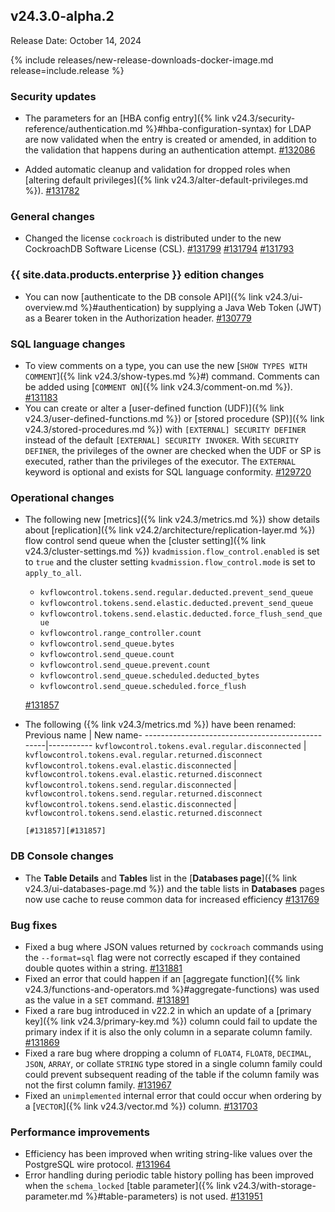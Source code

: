 ## v24.3.0-alpha.2

Release Date: October 14, 2024

{% include releases/new-release-downloads-docker-image.md release=include.release %}

<h3 id="v24-3-0-alpha-2-security-updates">Security updates</h3>

- The parameters for an [HBA config entry]({% link v24.3/security-reference/authentication.md %}#hba-configuration-syntax) for LDAP are now validated when the entry is created or amended, in addition to the validation that happens during an authentication attempt. [#132086][#132086]

- Added automatic cleanup and validation for dropped roles when [altering default privileges]({% link v24.3/alter-default-privileges.md %}). [#131782][#131782]

<h3 id="v24-3-0-alpha-2-general-changes">General changes</h3>

- Changed the license `cockroach` is distributed under to the new CockroachDB Software License (CSL). [#131799][#131799] [#131794][#131794] [#131793][#131793]

<h3 id="v24-3-0-alpha-2-{{-site.data.products.enterprise-}}-edition-changes">{{ site.data.products.enterprise }} edition changes</h3>

- You can now [authenticate to the DB console API]({% link v24.3/ui-overview.md %}#authentication) by supplying a Java Web Token (JWT) as a Bearer token in the Authorization header. [#130779][#130779]

<h3 id="v24-3-0-alpha-2-sql-language-changes">SQL language changes</h3>

- To view comments on a type, you can use the new [`SHOW TYPES WITH COMMENT`]({% link v24.3/show-types.md %}#) command. Comments can be added using [`COMMENT ON`]({% link v24.3/comment-on.md %}). [#131183][#131183]
- You can create or alter a [user-defined function (UDF)]({% link v24.3/user-defined-functions.md %}) or [stored procedure (SP)]({% link v24.3/stored-procedures.md %}) with `[EXTERNAL] SECURITY DEFINER` instead of the default `[EXTERNAL] SECURITY INVOKER`. With `SECURITY DEFINER`, the privileges of the owner are checked when the UDF or SP is executed, rather than the privileges of the executor. The `EXTERNAL` keyword is optional and exists for SQL language conformity. [#129720][#129720]

<h3 id="v24-3-0-alpha-2-operational-changes">Operational changes</h3>

- The following new [metrics]({% link v24.3/metrics.md %}) show details about [replication]({% link v24.2/architecture/replication-layer.md %}) flow control send queue when the [cluster setting]({% link v24.3/cluster-settings.md %}) `kvadmission.flow_control.enabled` is set to `true` and the cluster setting `kvadmission.flow_control.mode` is set to `apply_to_all`.
    - `kvflowcontrol.tokens.send.regular.deducted.prevent_send_queue`
    - `kvflowcontrol.tokens.send.elastic.deducted.prevent_send_queue`
    - `kvflowcontrol.tokens.send.elastic.deducted.force_flush_send_queue`
    - `kvflowcontrol.range_controller.count`
    - `kvflowcontrol.send_queue.bytes`
    - `kvflowcontrol.send_queue.count`
    - `kvflowcontrol.send_queue.prevent.count`
    - `kvflowcontrol.send_queue.scheduled.deducted_bytes`
    - `kvflowcontrol.send_queue.scheduled.force_flush`

    [#131857][#131857]

- The following ({% link v24.3/metrics.md %}) have been renamed:
      Previous name                                    | New name-
      -------------------------------------------------|-----------
      `kvflowcontrol.tokens.eval.regular.disconnected` | `kvflowcontrol.tokens.eval.regular.returned.disconnect`
      `kvflowcontrol.tokens.eval.elastic.disconnected` | `kvflowcontrol.tokens.eval.elastic.returned.disconnect`
      `kvflowcontrol.tokens.send.regular.disconnected` | `kvflowcontrol.tokens.send.regular.returned.disconnect`
      `kvflowcontrol.tokens.send.elastic.disconnected` | `kvflowcontrol.tokens.send.elastic.returned.disconnect`

      [#131857][#131857]

<h3 id="v24-3-0-alpha-2-db-console-changes">DB Console changes</h3>

- The **Table Details** and **Tables** list in the [**Databases page**]({% link v24.3/ui-databases-page.md %}) and the table lists in **Databases** pages now use cache to reuse common data for increased efficiency [#131769][#131769]

<h3 id="v24-3-0-alpha-2-bug-fixes">Bug fixes</h3>

- Fixed a bug where JSON values returned by `cockroach` commands using the `--format=sql` flag were not correctly escaped if they contained double quotes within a string. [#131881][#131881]
- Fixed an error that could happen if an [aggregate function]({% link v24.3/functions-and-operators.md %}#aggregate-functions) was used as the value in a `SET` command. [#131891][#131891]
- Fixed a rare bug introduced in v22.2 in which an update of a [primary key]({% link v24.3/primary-key.md %}) column could fail to update the primary index if it is also the only column in a separate column family. [#131869][#131869]
- Fixed a rare bug where dropping a column of `FLOAT4`, `FLOAT8`, `DECIMAL`, `JSON`, `ARRAY`, or collate `STRING` type stored in a single column family could could prevent subsequent reading of the table if the column family was not the first column family. [#131967][#131967]
- Fixed an `unimplemented` internal error that could occur when ordering by a [`VECTOR`]({% link v24.3/vector.md %}) column. [#131703][#131703]

<h3 id="v24-3-0-alpha-2-performance-improvements">Performance improvements</h3>

- Efficiency has been improved when writing string-like values over the PostgreSQL wire protocol. [#131964][#131964]
- Error handling during periodic table history polling has been improved when the `schema_locked` [table parameter]({% link v24.3/with-storage-parameter.md %}#table-parameters) is not used. [#131951][#131951]

[#129720]: https://github.com/cockroachdb/cockroach/pull/129720
[#130779]: https://github.com/cockroachdb/cockroach/pull/130779
[#131183]: https://github.com/cockroachdb/cockroach/pull/131183
[#131703]: https://github.com/cockroachdb/cockroach/pull/131703
[#131714]: https://github.com/cockroachdb/cockroach/pull/131714
[#131769]: https://github.com/cockroachdb/cockroach/pull/131769
[#131782]: https://github.com/cockroachdb/cockroach/pull/131782
[#131793]: https://github.com/cockroachdb/cockroach/pull/131793
[#131794]: https://github.com/cockroachdb/cockroach/pull/131794
[#131799]: https://github.com/cockroachdb/cockroach/pull/131799
[#131805]: https://github.com/cockroachdb/cockroach/pull/131805
[#131827]: https://github.com/cockroachdb/cockroach/pull/131827
[#131857]: https://github.com/cockroachdb/cockroach/pull/131857
[#131869]: https://github.com/cockroachdb/cockroach/pull/131869
[#131881]: https://github.com/cockroachdb/cockroach/pull/131881
[#131891]: https://github.com/cockroachdb/cockroach/pull/131891
[#131951]: https://github.com/cockroachdb/cockroach/pull/131951
[#131964]: https://github.com/cockroachdb/cockroach/pull/131964
[#131967]: https://github.com/cockroachdb/cockroach/pull/131967
[#132086]: https://github.com/cockroachdb/cockroach/pull/132086
[#132100]: https://github.com/cockroachdb/cockroach/pull/132100
